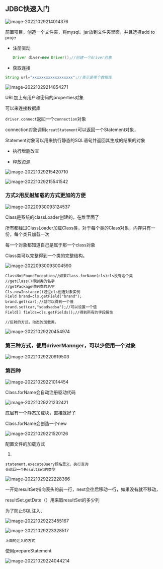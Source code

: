 ## JDBC快速入门

![image-20221029214014376](Jdbc.assets/image-20221029214014376.png)

前置项目，创造一个文件夹，将mysql。jar放到文件夹里面，并且选择add to proje

- 注册驱动

  ```java
  Driver diver=new Driver();//创建一个driver对象
  ```

- 获取连接

```java
String url="xxxxxxxxxxxxxxxxxx";//表示是哪个数据库
```

![image-20221029214854271](Jdbc.assets/image-20221029214854271.png)

URL加上有用户和密码的properties对象

可以来连接数据库

`driver.connect`返回一个c`onnection`对象

connection对象调用`creatStatement`可以返回一个Statement对象，

Statement对象可以用来执行静态的SQL语句并返回其生成的结果的对象

- 执行增删改查

- 释放资源

![image-20221029215420710](Jdbc.assets/image-20221029215420710.png)

![image-20221029215541542](Jdbc.assets/image-20221029215541542.png)

### 方式2用反射加载的方式更加的方便

![image-20220930093124537](Jdbc.assets/image-20220930093124537.png)

Class是系统的classLoader创建的，在堆里面了

所有都经过ClassLoader加载Class类，对于每个类的Class对象，内存只有一份，每个类只加载一次

每一个对象都知道自己是属于那一个class对象

Class类可以完整得到一个类的完整结构。



![image-20220930093004590](Jdbc.assets/image-20220930093004590.png)

```
ClassNotFoundException//如果Class.forName(cls)cls没有这个类
//getClass()得到类的名字
//getPackage得到类的名字
Cls.newInstance()通过cls创造对象实例
Field brand=cls.getField("brand");
brand.get(car);//就可以得到一个值
brand.set(car,"sdadsadsa");//可以设置一个值
Field[] fields=cls.getFields();//得到所有的字段属性
```

```
//反射的方式，动态的加载类，
```

![image-20221029220454974](Jdbc.assets/image-20221029220454974.png)

### 第三种方式，使用driverMannger，可以少使用一个对象

![image-20221029220919503](Jdbc.assets/image-20221029220919503.png)

### 第四种

![image-20221029221014454](Jdbc.assets/image-20221029221014454.png)

Class.forName会自动注册驱动代码

![image-20221029221232421](Jdbc.assets/image-20221029221232421.png)

底层有一个静态加载块，直接就好了

Class.forName会创造一个new

![image-20221029221520126](Jdbc.assets/image-20221029221520126.png)

配置文件的加载方式

1. 

```
statement.executeQuery顾名思义，执行查询
会返回一个ResultSet的类型
```

![image-20221029222228366](Jdbc.assets/image-20221029222228366.png)

一开始resultSet指向表头的前一行，next会往后移动一行，如果没有就不移动，

resultSet.getDate（）用来取resultSet的多少列

为了防止SQL注入、



![image-20221029223455167](Jdbc.assets/image-20221029223455167.png)

![image-20221029223328517](Jdbc.assets/image-20221029223328517.png)

```
上面的注入的方式
```

使用prepareStatement

![image-20221029224044214](Jdbc.assets/image-20221029224044214.png)